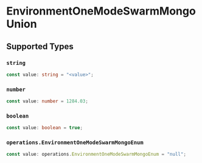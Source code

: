 # EnvironmentOneModeSwarmMongoUnion


## Supported Types

### `string`

```typescript
const value: string = "<value>";
```

### `number`

```typescript
const value: number = 1284.03;
```

### `boolean`

```typescript
const value: boolean = true;
```

### `operations.EnvironmentOneModeSwarmMongoEnum`

```typescript
const value: operations.EnvironmentOneModeSwarmMongoEnum = "null";
```

